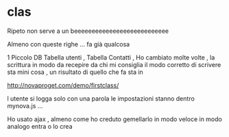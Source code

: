 clas
====
Ripeto non serve a un beeeeeeeeeeeeeeeeeeeeeeeeeee

Almeno con queste righe ... fa già qualcosa 

1 Piccolo DB 
Tabella utenti ,
Tabella Contatti ,
Ho cambiato molte volte , la scrittura in modo da recepire da chi mi consiglia il modo corretto 
di scrivere sta mini cosa , un risultato di quello che fa sta in 


http://novaproget.com/demo/firstclass/

l utente  si logga solo con una parola  le impostazioni stanno dentro mynova.js ...


Ho usato  ajax , almeno come ho creduto gemellarlo in modo veloce 
in modo analogo entra o lo crea 


